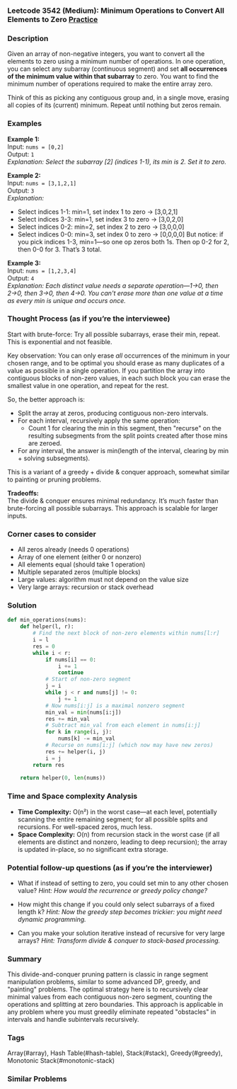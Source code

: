 ### Leetcode 3542 (Medium): Minimum Operations to Convert All Elements to Zero [Practice](https://leetcode.com/problems/minimum-operations-to-convert-all-elements-to-zero)

### Description  
Given an array of non-negative integers, you want to convert all the elements to zero using a minimum number of operations. In one operation, you can select any subarray (continuous segment) and set **all occurrences of the minimum value within that subarray** to zero. You want to find the minimum number of operations required to make the entire array zero.

Think of this as picking any contiguous group and, in a single move, erasing all copies of its (current) minimum. Repeat until nothing but zeros remain.

### Examples  

**Example 1:**  
Input: `nums = [0,2]`  
Output: `1`  
*Explanation: Select the subarray [2] (indices 1-1), its min is 2. Set it to zero.*

**Example 2:**  
Input: `nums = [3,1,2,1]`  
Output: `3`  
*Explanation:*
- Select indices 1-1: min=1, set index 1 to zero → [3,0,2,1]
- Select indices 3-3: min=1, set index 3 to zero → [3,0,2,0]
- Select indices 0-2: min=2, set index 2 to zero → [3,0,0,0]
- Select indices 0-0: min=3, set index 0 to zero → [0,0,0,0]
But notice: if you pick indices 1-3, min=1—so one op zeros both 1s. Then op 0-2 for 2, then 0-0 for 3. That’s 3 total.

**Example 3:**  
Input: `nums = [1,2,3,4]`  
Output: `4`  
*Explanation: Each distinct value needs a separate operation—1→0, then 2→0, then 3→0, then 4→0. You can't erase more than one value at a time as every min is unique and occurs once.*

### Thought Process (as if you’re the interviewee)  
Start with brute-force: Try all possible subarrays, erase their min, repeat. This is exponential and not feasible.

Key observation: You can only erase *all* occurrences of the minimum in your chosen range, and to be optimal you should erase as many duplicates of a value as possible in a single operation. If you partition the array into contiguous blocks of non-zero values, in each such block you can erase the smallest value in one operation, and repeat for the rest.

So, the better approach is:
- Split the array at zeros, producing contiguous non-zero intervals.
- For each interval, recursively apply the same operation: 
    - Count 1 for clearing the min in this segment, then "recurse" on the resulting subsegments from the split points created after those mins are zeroed.
- For any interval, the answer is min(length of the interval, clearing by min + solving subsegments).

This is a variant of a greedy + divide & conquer approach, somewhat similar to painting or pruning problems.

**Tradeoffs:**  
The divide & conquer ensures minimal redundancy. It’s much faster than brute-forcing all possible subarrays. This approach is scalable for larger inputs.

### Corner cases to consider  
- All zeros already (needs 0 operations)
- Array of one element (either 0 or nonzero)
- All elements equal (should take 1 operation)
- Multiple separated zeros (multiple blocks)
- Large values: algorithm must not depend on the value size
- Very large arrays: recursion or stack overhead

### Solution

```python
def min_operations(nums):
    def helper(l, r):
        # Find the next block of non-zero elements within nums[l:r]
        i = l
        res = 0
        while i < r:
            if nums[i] == 0:
                i += 1
                continue
            # Start of non-zero segment
            j = i
            while j < r and nums[j] != 0:
                j += 1
            # Now nums[i:j] is a maximal nonzero segment
            min_val = min(nums[i:j])
            res += min_val
            # Subtract min_val from each element in nums[i:j]
            for k in range(i, j):
                nums[k] -= min_val
            # Recurse on nums[i:j] (which now may have new zeros)
            res += helper(i, j)
            i = j
        return res
        
    return helper(0, len(nums))
```

### Time and Space complexity Analysis  

- **Time Complexity:** O(n²) in the worst case—at each level, potentially scanning the entire remaining segment; for all possible splits and recursions. For well-spaced zeros, much less.
- **Space Complexity:** O(n) from recursion stack in the worst case (if all elements are distinct and nonzero, leading to deep recursion); the array is updated in-place, so no significant extra storage.

### Potential follow-up questions (as if you’re the interviewer)  

- What if instead of setting to zero, you could set min to any other chosen value?
  *Hint: How would the recurrence or greedy policy change?*

- How might this change if you could only select subarrays of a fixed length k?
  *Hint: Now the greedy step becomes trickier: you might need dynamic programming.*

- Can you make your solution iterative instead of recursive for very large arrays?
  *Hint: Transform divide & conquer to stack-based processing.*

### Summary
This divide-and-conquer pruning pattern is classic in range segment manipulation problems, similar to some advanced DP, greedy, and "painting" problems. The optimal strategy here is to recursively clear minimal values from each contiguous non-zero segment, counting the operations and splitting at zero boundaries. This approach is applicable in any problem where you must greedily eliminate repeated "obstacles" in intervals and handle subintervals recursively.

### Tags
Array(#array), Hash Table(#hash-table), Stack(#stack), Greedy(#greedy), Monotonic Stack(#monotonic-stack)

### Similar Problems
